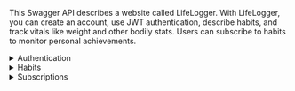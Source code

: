 <!DOCTYPE html>
<html lang="text/html">
  <link rel="stylesheet" type="text/css" href="drf_spectacular_stylesheet.css">
  <head>
    <title>LifeLogger API</title>
    <meta charset="utf-8">
  </head>
  <body>
    <p>
      This Swagger API describes a website called LifeLogger. With LifeLogger, you can create an account, use JWT authentication, describe habits, and track vitals like weight and other bodily stats. Users can subscribe to habits to monitor personal achievements.
    </p>
    <details>
      <summary>Authentication</summary>
      <p>
        This section describes how to authenticate with the LifeLogger API using JSON Web Tokens (JWT).
      </p>
      <p>
        To authenticate with the LifeLogger API, you'll need to obtain a JWT from the server by sending a POST request to the <code>/auth/token/</code> endpoint with your username and password in the request body. The server will respond with a JWT, which you can use to make authenticated requests to the API.
      </p>
      <p>
        To make an authenticated request to the API, include the JWT in the <code>Authorization</code> header of your HTTP request using the following format:
      </p>
      <pre><code>Authorization: Bearer &lt;JWT&gt;</code></pre>
      <p>
        Replace &lt;JWT&gt; with the JWT obtained from the server. Note that the JWT should be prefixed with the word "Bearer" and a space.
      </p>
    </details>
    <details>
      <summary>Habits</summary>
      <p>
        This section describes how to create and manage habits in LifeLogger.
      </p>
      <!-- Markdown content for the Habits section -->
    </details>
    <details>
      <summary>Subscriptions</summary>
      <p>
        This section describes how to subscribe to habits in LifeLogger.
      </p>
      <!-- Markdown content for the Subscriptions section -->
    </details>
  </body>
</html>
